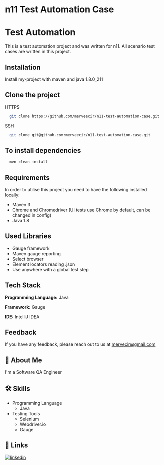 # n11 Test Automation Case

# Test Automation

This is a test automation project and was written for n11. All scenario test cases are written in this project.


## Installation

Install my-project with maven and java 1.8.0_211


## Clone the project

HTTPS
```bash
  git clone https://github.com/merveecir/n11-test-automation-case.git
```

SSH
```bash
  git clone git@github.com:merveecir/n11-test-automation-case.git
```


## To install dependencies

```bash
  mvn clean install
```

## Requirements

In order to utilise this project you need to have the following installed locally:

* Maven 3
* Chrome and Chromedriver (UI tests use Chrome by default, can be changed in config)
* Java 1.8

## Used Libraries

- Gauge framework
- Maven gauge reporting
- Select browser
- Element locators reading .json
- Use anywhere with a global test step


## Tech Stack

**Programming Language:** Java

**Framework:** Gauge

**IDE:** IntelliJ IDEA



## Feedback

If you have any feedback, please reach out to us at mervecir@gmail.com


## 🚀 About Me
I'm a Software QA Engineer


## 🛠 Skills

+ Programming Language
    + Java
+ Testing Tools
    * Selenium
    * Webdriver.io
    * Gauge


## 🔗 Links
[![linkedin](https://img.shields.io/badge/linkedin-0A66C2?style=for-the-badge&logo=linkedin&logoColor=white)](https://www.linkedin.com/in/merve-ecir-3aa24bb8/)